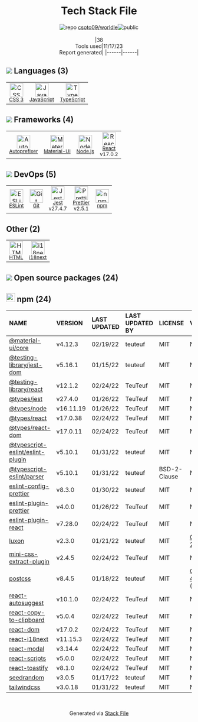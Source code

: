 <!--
--- Readme.md Snippet without images Start ---
## Tech Stack
csoto09/worldle is built on the following main stack:
- [Jest](http://facebook.github.io/jest/) – Javascript Testing Framework
- [Node.js](http://nodejs.org/) – Frameworks (Full Stack)
- [React](https://reactjs.org/) – Javascript UI Libraries
- [JavaScript](https://developer.mozilla.org/en-US/docs/Web/JavaScript) – Languages
- [TypeScript](http://www.typescriptlang.org) – Languages
- [Material-UI](https://github.com/mui/material-ui) – Front-End Frameworks
- [Autoprefixer](https://github.com/postcss/autoprefixer) – CSS Pre-processors / Extensions
- [ESLint](http://eslint.org/) – Code Review
- [i18next](https://www.i18next.com/) – Translation Service
- [Prettier](https://prettier.io/) – Code Review

Full tech stack [here](/techstack.md)
--- Readme.md Snippet without images End ---

--- Readme.md Snippet with images Start ---
## Tech Stack
csoto09/worldle is built on the following main stack:
- <img width='25' height='25' src='https://img.stackshare.io/service/830/jest.png' alt='Jest'/> [Jest](http://facebook.github.io/jest/) – Javascript Testing Framework
- <img width='25' height='25' src='https://img.stackshare.io/service/1011/n1JRsFeB_400x400.png' alt='Node.js'/> [Node.js](http://nodejs.org/) – Frameworks (Full Stack)
- <img width='25' height='25' src='https://img.stackshare.io/service/1020/OYIaJ1KK.png' alt='React'/> [React](https://reactjs.org/) – Javascript UI Libraries
- <img width='25' height='25' src='https://img.stackshare.io/service/1209/javascript.jpeg' alt='JavaScript'/> [JavaScript](https://developer.mozilla.org/en-US/docs/Web/JavaScript) – Languages
- <img width='25' height='25' src='https://img.stackshare.io/service/1612/bynNY5dJ.jpg' alt='TypeScript'/> [TypeScript](http://www.typescriptlang.org) – Languages
- <img width='25' height='25' src='https://img.stackshare.io/service/1904/default_44d81cb9fadbc3688b7e91a6d5217d0ea5358b57.png' alt='Material-UI'/> [Material-UI](https://github.com/mui/material-ui) – Front-End Frameworks
- <img width='25' height='25' src='https://img.stackshare.io/service/2202/72d087642cfce6fef6f2dabec5bf49e8_400x400.png' alt='Autoprefixer'/> [Autoprefixer](https://github.com/postcss/autoprefixer) – CSS Pre-processors / Extensions
- <img width='25' height='25' src='https://img.stackshare.io/service/3337/Q4L7Jncy.jpg' alt='ESLint'/> [ESLint](http://eslint.org/) – Code Review
- <img width='25' height='25' src='https://img.stackshare.io/service/4747/default_82286a88bf01c80539ebd1d6dbea1b25df8af16d.png' alt='i18next'/> [i18next](https://www.i18next.com/) – Translation Service
- <img width='25' height='25' src='https://img.stackshare.io/service/7035/default_66f265943abed56bcdbfca1c866a4261b1fbb063.jpg' alt='Prettier'/> [Prettier](https://prettier.io/) – Code Review

Full tech stack [here](/techstack.md)
--- Readme.md Snippet with images End ---
-->
<div align="center">

# Tech Stack File
![](https://img.stackshare.io/repo.svg "repo") [csoto09/worldle](https://github.com/csoto09/worldle)![](https://img.stackshare.io/public_badge.svg "public")
<br/><br/>
|38<br/>Tools used|11/17/23 <br/>Report generated|
|------|------|
</div>

## <img src='https://img.stackshare.io/languages.svg'/> Languages (3)
<table><tr>
  <td align='center'>
  <img width='36' height='36' src='https://img.stackshare.io/service/6727/css.png' alt='CSS 3'>
  <br>
  <sub><a href="https://developer.mozilla.org/en-US/docs/Web/CSS/CSS3">CSS 3</a></sub>
  <br>
  <sub></sub>
</td>

<td align='center'>
  <img width='36' height='36' src='https://img.stackshare.io/service/1209/javascript.jpeg' alt='JavaScript'>
  <br>
  <sub><a href="https://developer.mozilla.org/en-US/docs/Web/JavaScript">JavaScript</a></sub>
  <br>
  <sub></sub>
</td>

<td align='center'>
  <img width='36' height='36' src='https://img.stackshare.io/service/1612/bynNY5dJ.jpg' alt='TypeScript'>
  <br>
  <sub><a href="http://www.typescriptlang.org">TypeScript</a></sub>
  <br>
  <sub></sub>
</td>

</tr>
</table>

## <img src='https://img.stackshare.io/frameworks.svg'/> Frameworks (4)
<table><tr>
  <td align='center'>
  <img width='36' height='36' src='https://img.stackshare.io/service/2202/72d087642cfce6fef6f2dabec5bf49e8_400x400.png' alt='Autoprefixer'>
  <br>
  <sub><a href="https://github.com/postcss/autoprefixer">Autoprefixer</a></sub>
  <br>
  <sub></sub>
</td>

<td align='center'>
  <img width='36' height='36' src='https://img.stackshare.io/service/1904/default_44d81cb9fadbc3688b7e91a6d5217d0ea5358b57.png' alt='Material-UI'>
  <br>
  <sub><a href="https://github.com/mui/material-ui">Material-UI</a></sub>
  <br>
  <sub></sub>
</td>

<td align='center'>
  <img width='36' height='36' src='https://img.stackshare.io/service/1011/n1JRsFeB_400x400.png' alt='Node.js'>
  <br>
  <sub><a href="http://nodejs.org/">Node.js</a></sub>
  <br>
  <sub></sub>
</td>

<td align='center'>
  <img width='36' height='36' src='https://img.stackshare.io/service/1020/OYIaJ1KK.png' alt='React'>
  <br>
  <sub><a href="https://reactjs.org/">React</a></sub>
  <br>
  <sub>v17.0.2</sub>
</td>

</tr>
</table>

## <img src='https://img.stackshare.io/devops.svg'/> DevOps (5)
<table><tr>
  <td align='center'>
  <img width='36' height='36' src='https://img.stackshare.io/service/3337/Q4L7Jncy.jpg' alt='ESLint'>
  <br>
  <sub><a href="http://eslint.org/">ESLint</a></sub>
  <br>
  <sub></sub>
</td>

<td align='center'>
  <img width='36' height='36' src='https://img.stackshare.io/service/1046/git.png' alt='Git'>
  <br>
  <sub><a href="http://git-scm.com/">Git</a></sub>
  <br>
  <sub></sub>
</td>

<td align='center'>
  <img width='36' height='36' src='https://img.stackshare.io/service/830/jest.png' alt='Jest'>
  <br>
  <sub><a href="http://facebook.github.io/jest/">Jest</a></sub>
  <br>
  <sub>v27.4.7</sub>
</td>

<td align='center'>
  <img width='36' height='36' src='https://img.stackshare.io/service/7035/default_66f265943abed56bcdbfca1c866a4261b1fbb063.jpg' alt='Prettier'>
  <br>
  <sub><a href="https://prettier.io/">Prettier</a></sub>
  <br>
  <sub>v2.5.1</sub>
</td>

<td align='center'>
  <img width='36' height='36' src='https://img.stackshare.io/service/1120/lejvzrnlpb308aftn31u.png' alt='npm'>
  <br>
  <sub><a href="https://www.npmjs.com/">npm</a></sub>
  <br>
  <sub></sub>
</td>

</tr>
</table>

## Other (2)
<table><tr>
  <td align='center'>
  <img width='36' height='36' src='https://img.stackshare.io/service/2270/no-img-open-source.png' alt='HTML'>
  <br>
  <sub><a href="http://">HTML</a></sub>
  <br>
  <sub></sub>
</td>

<td align='center'>
  <img width='36' height='36' src='https://img.stackshare.io/service/4747/default_82286a88bf01c80539ebd1d6dbea1b25df8af16d.png' alt='i18next'>
  <br>
  <sub><a href="https://www.i18next.com/">i18next</a></sub>
  <br>
  <sub></sub>
</td>

</tr>
</table>


## <img src='https://img.stackshare.io/group.svg' /> Open source packages (24)</h2>

## <img width='24' height='24' src='https://img.stackshare.io/service/1120/lejvzrnlpb308aftn31u.png'/> npm (24)

|NAME|VERSION|LAST UPDATED|LAST UPDATED BY|LICENSE|VULNERABILITIES|
|:------|:------|:------|:------|:------|:------|
|[@material-ui/core](https://www.npmjs.com/@material-ui/core)|v4.12.3|02/19/22|teuteuf |MIT|N/A|
|[@testing-library/jest-dom](https://www.npmjs.com/@testing-library/jest-dom)|v5.16.1|01/15/22|teuteuf |MIT|N/A|
|[@testing-library/react](https://www.npmjs.com/@testing-library/react)|v12.1.2|02/24/22|TeuTeuf |MIT|N/A|
|[@types/jest](https://www.npmjs.com/@types/jest)|v27.4.0|01/26/22|TeuTeuf |MIT|N/A|
|[@types/node](https://www.npmjs.com/@types/node)|v16.11.19|01/26/22|TeuTeuf |MIT|N/A|
|[@types/react](https://www.npmjs.com/@types/react)|v17.0.38|02/24/22|TeuTeuf |MIT|N/A|
|[@types/react-dom](https://www.npmjs.com/@types/react-dom)|v17.0.11|02/24/22|TeuTeuf |MIT|N/A|
|[@typescript-eslint/eslint-plugin](https://www.npmjs.com/@typescript-eslint/eslint-plugin)|v5.10.1|01/31/22|teuteuf |MIT|N/A|
|[@typescript-eslint/parser](https://www.npmjs.com/@typescript-eslint/parser)|v5.10.1|01/31/22|teuteuf |BSD-2-Clause|N/A|
|[eslint-config-prettier](https://www.npmjs.com/eslint-config-prettier)|v8.3.0|01/30/22|teuteuf |MIT|N/A|
|[eslint-plugin-prettier](https://www.npmjs.com/eslint-plugin-prettier)|v4.0.0|01/26/22|TeuTeuf |MIT|N/A|
|[eslint-plugin-react](https://www.npmjs.com/eslint-plugin-react)|v7.28.0|02/24/22|TeuTeuf |MIT|N/A|
|[luxon](https://www.npmjs.com/luxon)|v2.3.0|01/21/22|teuteuf |MIT|[CVE-2023-22467](https://github.com/advisories/GHSA-3xq5-wjfh-ppjc) (High)|
|[mini-css-extract-plugin](https://www.npmjs.com/mini-css-extract-plugin)|v2.4.5|02/24/22|TeuTeuf |MIT|N/A|
|[postcss](https://www.npmjs.com/postcss)|v8.4.5|01/18/22|teuteuf |MIT|[CVE-2023-44270](https://github.com/advisories/GHSA-7fh5-64p2-3v2j) (Moderate)|
|[react-autosuggest](https://www.npmjs.com/react-autosuggest)|v10.1.0|02/24/22|TeuTeuf |MIT|N/A|
|[react-copy-to-clipboard](https://www.npmjs.com/react-copy-to-clipboard)|v5.0.4|02/24/22|TeuTeuf |MIT|N/A|
|[react-dom](https://www.npmjs.com/react-dom)|v17.0.2|02/24/22|TeuTeuf |MIT|N/A|
|[react-i18next](https://www.npmjs.com/react-i18next)|v11.15.3|02/24/22|TeuTeuf |MIT|N/A|
|[react-modal](https://www.npmjs.com/react-modal)|v3.14.4|02/24/22|TeuTeuf |MIT|N/A|
|[react-scripts](https://www.npmjs.com/react-scripts)|v5.0.0|02/24/22|TeuTeuf |MIT|N/A|
|[react-toastify](https://www.npmjs.com/react-toastify)|v8.1.0|02/24/22|TeuTeuf |MIT|N/A|
|[seedrandom](https://www.npmjs.com/seedrandom)|v3.0.5|01/17/22|teuteuf |MIT|N/A|
|[tailwindcss](https://www.npmjs.com/tailwindcss)|v3.0.18|01/31/22|teuteuf |MIT|N/A|

<br/>
<div align='center'>

Generated via [Stack File](https://github.com/marketplace/stack-file)
